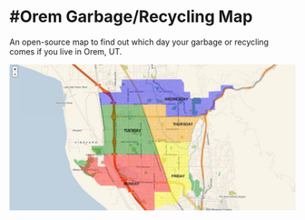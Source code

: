 #Orem Garbage/Recycling Map
==================

An open-source map to find out which day your garbage or recycling comes if you live in Orem, UT.

![Screenshot](screenshot.jpg)